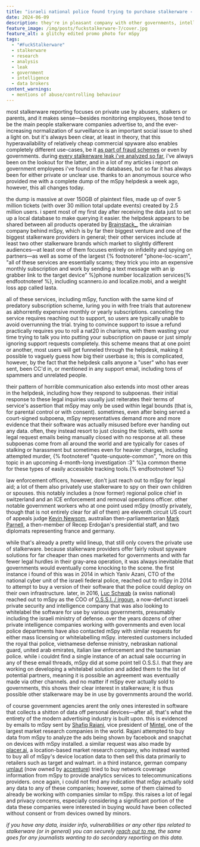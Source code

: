 ```yaml
---
title: "israeli national police found trying to purchase stalkerware - #FuckStalkerware pt. 7"
date: 2024-06-09
description: they're in pleasant company with other governments, intelligence companies, and data brokers
feature_image: /img/posts/fuckstalkerware-7/cover.jpg
feature_alt: a glitchy edited promo photo for mSpy
tags:
  - "#FuckStalkerware"
  - stalkerware
  - research
  - analysis
  - leak
  - government
  - intelligence
  - data brokers
content_warnings:
  - mentions of abuse/controlling behaviour
---
```


most stalkerware reporting focuses on private use by abusers, stalkers or parents, and it makes sense—besides monitoring employees, those tend to be the main people stalkerware companies advertise to, and the ever-increasing normalization of surveillance is an important social issue to shed a light on. but it's always been clear, at least in theory, that this hyperavailability of relatively cheap commercial spyware also enables completely different use-cases, be it [as part of fraud schemes](/posts/wyndham-defrauded/) or even by governments. during [every stalkerware leak i've analyzed so far](/posts/tagged/fuckstalkerware/), i've always been on the lookout for the latter, and in a lot of my articles i report on government employees i've found in the databases, but so far it has always been for either private or unclear use. thanks to an anonymous source who provided me with a complete dump of the mSpy helpdesk a week ago, however, this all changes today.

the dump is massive at over 150GB of plaintext files, made up of over 5 million tickets (with over 30 million total update events) created by 2.5 million users. i spent most of my first day after receiving the data just to set up a local database to make querying it easier. the helpdesk appears to be shared between all products operated by [Brainstack\_](https://www.brainstack.team/), the ukrainian company behind mSpy, which is by far their biggest venture and one of the biggest stalkerware providers in general; their other services include at least two other stalkerware brands which market to slightly different audiences—at least one of them focuses entirely on infidelity and spying on partners—as well as some of the largest {% footnoteref "phone-loc-scam", "all of these services are essentially scams; they trick you into an expensive monthly subscription and work by sending a text message with an ip grabber link to the target device" %}phone number localization services{% endfootnoteref %}, including scannero.io and localize.mobi, and a weight loss app called lasta.

all of these services, including mSpy, function with the same kind of predatory subscription scheme, luring you in with free trials that autorenew as abhorrently expensive monthly or yearly subscriptions. canceling the service requires reaching out to support, so users are typically unable to avoid overrunning the trial. trying to convince support to issue a refund practically requires you to roll a nat20 in charisma, with them wasting your time trying to talk you into putting your subscription on pause or just simply ignoring support requests completely. this scheme means that at one point or another, most users will get funneled through the helpdesk, making it possible to vaguely guess how big their userbase is; this is complicated, however, by the fact that the helpdesk calls anyone a "user" who has ever sent, been CC'd in, or mentioned in any support email, including tons of spammers and unrelated people.

their pattern of horrible communication also extends into most other areas in the helpdesk, including how they respond to subpoenas. their initial response to these legal inquiries usually just reiterates their terms of service's assertion that mSpy may only be used within legal bounds (that is, for parental control or with consent). sometimes, even after being served a court-signed subpoena, mSpy representatives demand more and more evidence that their software was actually misused before ever handing out any data. often, they instead resort to just closing the tickets, with some legal request emails being manually closed with no response at all. these subpoenas come from all around the world and are typically for cases of stalking or harassment but sometimes even for heavier charges, including attempted murder, {% footnoteref "quote-unquote-common", "more on this topic in an upcoming 4-month-long investigation :3" %}a common theme for these types of easily accessible tracking tools.{% endfootnoteref %}

law enforcement officers, however, don't just reach out to mSpy for legal aid; a lot of them also privately use stalkerware to spy on their own children or spouses. this notably includes a (now former) regional police chief in switzerland and an ICE enforcement and removal operations officer. other notable government workers who at one point used mSpy (mostly privately, though that is not entirely clear for all of them) are eleventh circuit US court of appeals judge [Kevin Newsom](https://en.wikipedia.org/wiki/Kevin_Newsom), australian then-parliamentarian [Mark Parnell](https://en.wikipedia.org/wiki/Mark_Parnell), a then-member of Recep Erdoğan's presidential staff, and two diplomats representing france and germany.

while that's already a pretty wild lineup, that still only covers the private use of stalkerware. because stalkerware providers offer fairly robust spyware solutions for far cheaper than ones marketed for governments and with far fewer legal hurdles in their gray-area operation, it was always inevitable that governments would eventually come knocking to the scene. the first instance i found of this was in 2014 in which Yaniv Azani, CTO of the national cyber unit of the israeli federal police, reached out to mSpy in 2014 to attempt to buy a version of their software that the police could deploy on their own infrastructure. later, in 2016, [Luc Schwab](https://www.linkedin.com/in/luc-schwab-66691880/) (a swiss national) reached out to mSpy as the COO of [O.S.S.I. / irgoun](https://web.archive.org/web/20190119065628/https://irgoun.org.il/), a now-defunct israeli private security and intelligence company that was also looking to whitelabel the software for use by various governments, presumably including the israeli ministry of defense. over the years dozens of other private intelligence companies working with governments and even local police departments have also contacted mSpy with similar requests for either mass licensing or whitelabelling mSpy. interested customers included the royal thai police, vietnamese defense ministry, nebraskan national guard, united arab emirates, italian law enforcement and the tasmanian police. while i couldnt find a single instance of an actual sale occurring in any of these email threads, mSpy did at some point tell O.S.S.I. that they are working on developing a whitelabel solution and added them to the list of potential partners, meaning it is possible an agreement was eventually made via other channels. and no matter if mSpy ever actually sold to governments, this shows their clear interest in stalkerware; it is thus possible other stalkerware may be in use by governments around the world.

of course government agencies arent the only ones interested in software that collects a shitton of data off personal devices—after all, that's what the entirety of the modern advertising industry is built upon. this is evidenced by emails to mSpy sent by [Shafiq Rajani](https://www.linkedin.com/in/shafiqrajani/), vice president of [Mintel](https://en.wikipedia.org/wiki/Mintel), one of the largest market research companies in the world. Rajani attempted to buy data from mSpy to analyze the ads being shown by facebook and snapchat on devices with mSpy installed. a similar request was also made by [placer.ai](https://placer.ai), a location-based market research company, who instead wanted to buy all of mSpy's device location data to then sell this data primarily to retailers such as target and walmart. in a third instance, german company [umlaut](https://de.wikipedia.org/wiki/Umlaut_(Unternehmen)) (now owned by [accenture](https://en.wikipedia.org/wiki/Accenture)) tried to buy network coverage information from mSpy to provide analytics services to telecommunications providers. once again, i could not find any indication that mSpy actually sold any data to any of these companies; however, some of them claimed to already be working with companies similar to mSpy. this raises a lot of legal and privacy concerns, especially considering a significant portion of the data these companies were interested in buying would have been collected without consent or from devices owned by minors.

*if you have any data, insider info, vulnerabilities or any other tips related to stalkerware (or in general) you can securely [reach out to me](/contact), the same goes for any journalists wanting to do secondary reporting on this data.*